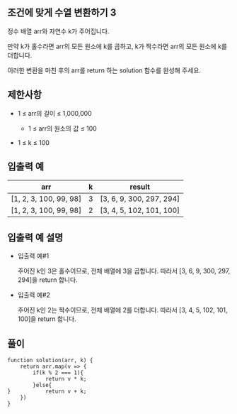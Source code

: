 ## 조건에 맞게 수열 변환하기 3

정수 배열 arr와 자연수 k가 주어집니다.

만약 k가 홀수라면 arr의 모든 원소에 k를 곱하고, k가 짝수라면 arr의 모든 원소에 k를 더합니다.

이러한 변환을 마친 후의 arr를 return 하는 solution 함수를 완성해 주세요.

## 제한사항

- 1 ≤ arr의 길이 ≤ 1,000,000

  - 1 ≤ arr의 원소의 값 ≤ 100

- 1 ≤ k ≤ 100

## 입출력 예

| arr                    | k   | result                   |
| ---------------------- | --- | ------------------------ |
| [1, 2, 3, 100, 99, 98] | 3   | [3, 6, 9, 300, 297, 294] |
| [1, 2, 3, 100, 99, 98] | 2   | [3, 4, 5, 102, 101, 100] |

## 입출력 예 설명

- 입출력 예#1

  주어진 k인 3은 홀수이므로, 전체 배열에 3을 곱합니다. 따라서 [3, 6, 9, 300, 297, 294]을 return 합니다.

- 입출력 예#2

  주어진 k인 2는 짝수이므로, 전체 배열에 2를 더합니다. 따라서 [3, 4, 5, 102, 101, 100]을 return 합니다.

## 풀이

```
function solution(arr, k) {
    return arr.map(v => {
        if(k % 2 === 1){
            return v * k;
        }else{
}           return v + k;
    })
}
```

